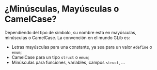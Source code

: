 # ¿Minúsculas, Mayúsculas o CamelCase?

Dependiendo del tipo de símbolo, su nombre está en mayúsculas, minúsculas o CamelCase. La convención en el mundo GLib es:

* Letras mayúsculas para una constante, ya sea para un valor `#define` o `enum`;
* CamelCase para un tipo `struct` o `enum`;
* Minúsculas para funciones, variables, campos `struct`, …